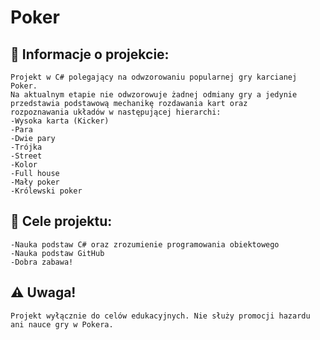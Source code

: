 # Poker

## :memo: Informacje o projekcie:
    Projekt w C# polegający na odwzorowaniu popularnej gry karcianej Poker. 
    Na aktualnym etapie nie odwzorowuje żadnej odmiany gry a jedynie 
    przedstawia podstawową mechanikę rozdawania kart oraz 
    rozpoznawania układów w następującej hierarchi:
    -Wysoka karta (Kicker)
    -Para
    -Dwie pary
    -Trójka
    -Street
    -Kolor
    -Full house
    -Mały poker
    -Królewski poker
## :dart: Cele projektu:
    -Nauka podstaw C# oraz zrozumienie programowania obiektowego
    -Nauka podstaw GitHub
    -Dobra zabawa!
## :warning: Uwaga!
    Projekt wyłącznie do celów edukacyjnych. Nie służy promocji hazardu ani nauce gry w Pokera.

